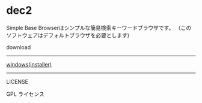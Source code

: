 # dec2

Simple Base Browserはシンプルな簡易検索キーワードブラウザです。
（このソフトウェアはデフォルトブラウザを必要とします)

download

  
****

[windows(installer)](./bin/Base.zip)

******

LICENSE

GPL ライセンス
